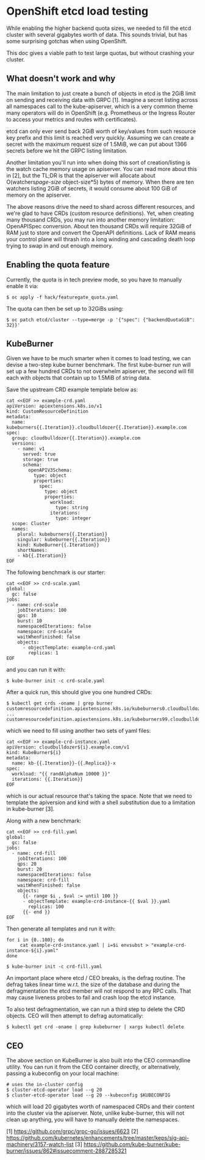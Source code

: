 # OpenShift etcd load testing

While enabling the higher backend quota sizes, we needed to fill the etcd cluster with several gigabytes worth of data.
This sounds trivial, but has some surprising gotchas when using OpenShift.

This doc gives a viable path to test large quotas, but without crashing your cluster.

## What doesn't work and why

The main limitation to just create a bunch of objects in etcd is the 2GiB limit on sending and receiving data with
GRPC [1].
Imagine a secret listing across all namespaces call to the kube-apiserver, which is a very common theme many operators
will do in OpenShift (e.g. Prometheus or the Ingress Router to access your metrics and routes with certificates).

etcd can only ever send back 2GiB worth of key/values from such resource key prefix and this limit is reached very
quickly.
Assuming we can create a secret with the maximum request size of 1.5MiB, we can put about 1366 secrets before we
hit the GRPC listing limitation.

Another limitation you'll run into when doing this sort of creation/listing is the watch cache memory usage on
apiserver.
You can read more about this in [2], but the TL;DR is that the apiserver will allocate about O(watchers*page-size*
object-size*5)
bytes of memory. When there are ten watchers listing 2GiB of secrets, it would consume about 100 GiB of memory on the
apiserver.

The above reasons drive the need to shard across different resources, and we're glad to have CRDs (custom resource
definitions).
Yet, when creating many thousand CRDs, you may run into another memory limitation: OpenAPISpec conversion.
About ten thousand CRDs will require 32GiB of RAM just to store and convert the OpenAPI definitions. Lack of RAM means
your control plane will thrash into a long winding and cascading death loop trying to swap in and out enough memory.

## Enabling the quota feature

Currently, the quota is in tech preview mode, so you have to manually enable it via:

```
$ oc apply -f hack/featuregate_quota.yaml
```

The quota can then be set up to 32GiBs using:

```
$ oc patch etcd/cluster --type=merge -p '{"spec": {"backendQuotaGiB": 32}}' 
```

## KubeBurner

Given we have to be much smarter when it comes to load testing, we can devise a two-step kube burner benchmark.
The first kube-burner run will set up a few hundred CRDs to not overwhelm apiserver, the second will fill each with
objects that contain up to 1.5MiB of string data.

Save the upstream CRD example template below as:

```
cat <<EOF >> example-crd.yaml
apiVersion: apiextensions.k8s.io/v1
kind: CustomResourceDefinition
metadata:
  name: kubeburners{{.Iteration}}.cloudbulldozer{{.Iteration}}.example.com
spec:
  group: cloudbulldozer{{.Iteration}}.example.com
  versions:
    - name: v1
      served: true
      storage: true
      schema:
        openAPIV3Schema:
          type: object
          properties:
            spec:
              type: object
              properties:
                workload:
                  type: string
                iterations:
                  type: integer
  scope: Cluster
  names:
    plural: kubeburners{{.Iteration}}
    singular: kubeburner{{.Iteration}}
    kind: KubeBurner{{.Iteration}}
    shortNames:
    - kb{{.Iteration}}
EOF
```

The following benchmark is our starter:

```
cat <<EOF >> crd-scale.yaml
global:
  gc: false
jobs:
  - name: crd-scale
    jobIterations: 100
    qps: 10
    burst: 10
    namespacedIterations: false
    namespace: crd-scale
    waitWhenFinished: false
    objects:
      - objectTemplate: example-crd.yaml
        replicas: 1
EOF
```

and you can run it with:

```
$ kube-burner init -c crd-scale.yaml 
```

After a quick run, this should give you one hundred CRDs:

```
$ kubectl get crds -oname | grep burner 
customresourcedefinition.apiextensions.k8s.io/kubeburners0.cloudbulldozer0.example.com
...
customresourcedefinition.apiextensions.k8s.io/kubeburners99.cloudbulldozer99.example.com
```

which we need to fill using another two sets of yaml files:

```
cat <<EOF >> example-crd-instance.yaml
apiVersion: cloudbulldozer${i}.example.com/v1
kind: KubeBurner${i}
metadata:
  name: kb-{{.Iteration}}-{{.Replica}}-x
spec:
  workload: "{{ randAlphaNum 10000 }}"
  iterations: {{.Iteration}}
EOF
```

which is our actual resource that's taking the space. Note that we need to template the apiversion and kind with
a shell substitution due to a limitation in kube-burner [3].

Along with a new benchmark:

```
cat <<EOF >> crd-fill.yaml
global:
  gc: false
jobs:
  - name: crd-fill
    jobIterations: 100
    qps: 20
    burst: 20
    namespacedIterations: false
    namespace: crd-fill
    waitWhenFinished: false
    objects:
      {{- range $i , $val := until 100 }}
      - objectTemplate: example-crd-instance-{{ $val }}.yaml
        replicas: 100
      {{- end }}
EOF
```

Then generate all templates and run it with:

```
for i in {0..100}; do
     cat example-crd-instance.yaml | i=$i envsubst > "example-crd-instance-${i}.yaml"
done

$ kube-burner init -c crd-fill.yaml 
```

An important place where etcd / CEO breaks, is the defrag routine. The defrag takes linear time w.r.t. the size of the
database and during the defragmentation the etcd member will not respond to any RPC calls. That may cause liveness
probes to fail and crash loop the etcd instance.

To also test defragmentation, we can run a third step to delete the CRD objects. CEO will then attempt to defrag
automatically:

```
$ kubectl get crd -oname | grep kubeburner | xargs kubectl delete
```

## CEO

The above section on KubeBurner is also built into the CEO commandline utility.
You can run it from the CEO container directly, or alternatively, passing a kubeconfig on your local machine:

```
# uses the in-cluster config
$ cluster-etcd-operator load --g 20
$ cluster-etcd-operator load --g 20 --kubeconfig $KUBECONFIG
```

which will load 20 gigabytes worth of namespaced CRDs and their content into the cluster via the apiserver.
Note, unlike kube-burner, this will not clean up anything, you will have to manually delete the namespaces.

[1] https://github.com/grpc/grpc-go/issues/6623
[2] https://github.com/kubernetes/enhancements/tree/master/keps/sig-api-machinery/3157-watch-list
[3] https://github.com/kube-burner/kube-burner/issues/862#issuecomment-2887285321

